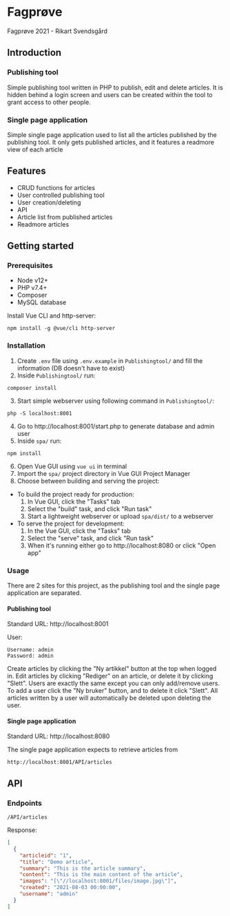 # Fagprøve
Fagprøve 2021 - Rikart Svendsgård

## Introduction
### Publishing tool
Simple publishing tool written in PHP to publish, edit and delete articles. It is hidden behind a login screen and users can be created within the tool to grant access to other people.

### Single page application
Simple single page application used to list all the articles published by the publishing tool. It only gets published articles, and it features a readmore view of each article

## Features
- CRUD functions for articles
- User controlled publishing tool
- User creation/deleting
- API
- Article list from published articles
- Readmore articles

## Getting started
### Prerequisites
- Node v12+
- PHP v7.4+
- Composer
- MySQL database

Install Vue CLI and http-server:
```
npm install -g @vue/cli http-server
```

### Installation
1. Create `.env` file using `.env.example` in `Publishingtool/` and fill the information (DB doesn't have to exist)
2. Inside `Publishingtool/` run:
```
composer install
```
3. Start simple webserver using following command in `Publishingtool/`:
```
php -S localhost:8001
```
4. Go to http://localhost:8001/start.php to generate database and admin user
5. Inside `spa/` run:
```
npm install
```
6. Open Vue GUI using `vue ui` in terminal
7. Import the `spa/` project directory in Vue GUI Project Manager
8. Choose between building and serving the project:
  - To build the project ready for production:
    1. In Vue GUI, click the "Tasks" tab
    2. Select the "build" task, and click "Run task"
    3. Start a lightweight webserver or upload `spa/dist/` to a webserver
  - To serve the project for development:
    1. In the Vue GUI, click the "Tasks" tab
    2. Select the "serve" task, and click "Run task"
    3. When it's running either go to http://localhost:8080 or click "Open app"

### Usage
There are 2 sites for this project, as the publishing tool and the single page application are separated.

#### Publishing tool
Standard URL: http://localhost:8001

User:
```
Username: admin
Password: admin
```

Create articles by clicking the "Ny artikkel" button at the top when logged in. Edit articles by clicking "Rediger" on an article, or delete it by clicking "Slett". Users are exactly the same except you can only add/remove users. To add a user click the "Ny bruker" button, and to delete it click "Slett". All articles written by a user will automatically be deleted upon deleting the user.

#### Single page application
Standard URL: http://localhost:8080

The single page application expects to retrieve articles from 
```
http://localhost:8001/API/articles
```

## API

### Endpoints
`/API/articles`

Response:
```json
[
  {
    "articleid": "1",
    "title": "Demo article",
    "summary": "This is the article summary",
    "content": "This is the main content of the article",
    "images": "[\"//localhost:8001/files/image.jpg\"]",
    "created": "2021-08-03 00:00:00",
    "username": "admin"
  }
]
```
